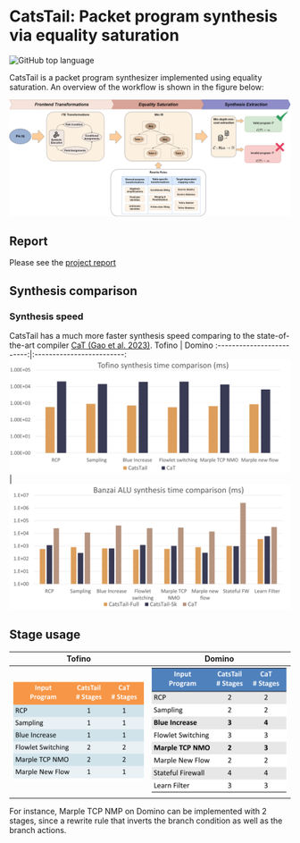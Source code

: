 # CatsTail: Packet program synthesis via equality saturation
![GitHub top language](https://img.shields.io/github/languages/top/AD1024/CatsTail)

CatsTail is a packet program synthesizer implemented using equality saturation. An overview of the workflow is shown in the figure below:

![CatsTail Workflow](./figures/workflow.png)

## Report
Please see the [project report](./figures/COS539Report.pdf)
## Synthesis comparison
### Synthesis speed
CatsTail has a much more faster synthesis speed comparing to the state-of-the-art compiler [CaT (Gao et al. 2023)](https://dl.acm.org/doi/abs/10.1145/3582016.3582036).
Tofino             |  Domino
:-------------------------:|:-------------------------:
![tofino_time](./figures/Tofino_time_comparison.png) | ![domino_time](./figures/domino_time_comparison.png)

## Stage usage
Tofino             |  Domino
:-------------------------:|:-------------------------:
![](./figures/tofino_stage.png)  |  ![](./figures/domino_stage.png)

For instance, Marple TCP NMP on Domino can be implemented with 2 stages, since a rewrite rule that inverts the branch condition as well as the branch actions.